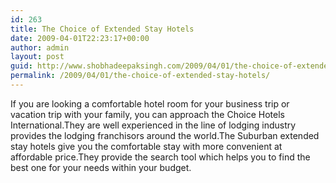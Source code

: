 ```yaml
---
id: 263
title: The Choice of Extended Stay Hotels
date: 2009-04-01T22:23:17+00:00
author: admin
layout: post
guid: http://www.shobhadeepaksingh.com/2009/04/01/the-choice-of-extended-stay-hotels/
permalink: /2009/04/01/the-choice-of-extended-stay-hotels/
---
```

If you are looking a comfortable hotel room for your business trip or vacation trip with your family, you can approach the Choice Hotels International.They are well experienced in the line of lodging industry provides the lodging franchisors around the world.The Suburban extended stay hotels give you the comfortable stay with more convenient at affordable price.They provide the search tool which helps you to find the best one for your needs within your budget.